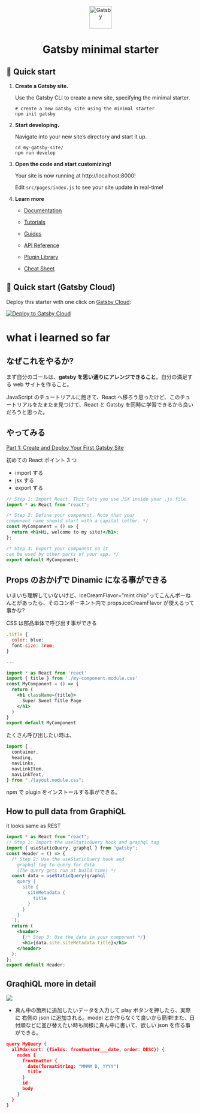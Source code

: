 <p align="center">
  <a href="https://www.gatsbyjs.com/?utm_source=starter&utm_medium=readme&utm_campaign=minimal-starter">
    <img alt="Gatsby" src="https://www.gatsbyjs.com/Gatsby-Monogram.svg" width="60" />
  </a>
</p>
<h1 align="center">
  Gatsby minimal starter
</h1>

## 🚀 Quick start

1.  **Create a Gatsby site.**

    Use the Gatsby CLI to create a new site, specifying the minimal starter.

    ```shell
    # create a new Gatsby site using the minimal starter
    npm init gatsby
    ```

2.  **Start developing.**

    Navigate into your new site’s directory and start it up.

    ```shell
    cd my-gatsby-site/
    npm run develop
    ```

3.  **Open the code and start customizing!**

    Your site is now running at http://localhost:8000!

    Edit `src/pages/index.js` to see your site update in real-time!

4.  **Learn more**

    - [Documentation](https://www.gatsbyjs.com/docs/?utm_source=starter&utm_medium=readme&utm_campaign=minimal-starter)

    - [Tutorials](https://www.gatsbyjs.com/tutorial/?utm_source=starter&utm_medium=readme&utm_campaign=minimal-starter)

    - [Guides](https://www.gatsbyjs.com/tutorial/?utm_source=starter&utm_medium=readme&utm_campaign=minimal-starter)

    - [API Reference](https://www.gatsbyjs.com/docs/api-reference/?utm_source=starter&utm_medium=readme&utm_campaign=minimal-starter)

    - [Plugin Library](https://www.gatsbyjs.com/plugins?utm_source=starter&utm_medium=readme&utm_campaign=minimal-starter)

    - [Cheat Sheet](https://www.gatsbyjs.com/docs/cheat-sheet/?utm_source=starter&utm_medium=readme&utm_campaign=minimal-starter)

## 🚀 Quick start (Gatsby Cloud)

Deploy this starter with one click on [Gatsby Cloud](https://www.gatsbyjs.com/cloud/):

[<img src="https://www.gatsbyjs.com/deploynow.svg" alt="Deploy to Gatsby Cloud">](https://www.gatsbyjs.com/dashboard/deploynow?url=https://github.com/gatsbyjs/gatsby-starter-minimal)

# what i learned so far

## なぜこれをやるか?

まず自分のゴールは、**gatsby を思い通りにアレンジできること**。自分の満足する web サイトを作ること。

JavaScript のチュートリアルに飽きて、React へ移ろう思ったけど、このチュートリアルをたまたま見つけて、React と Gatsby を同時に学習できるから良いだろうと思った。

## やってみる

[Part 1: Create and Deploy Your First Gatsby Site](https://www.gatsbyjs.com/docs/tutorial/part-1/)

初めての React ポイント 3 つ

- import する
- jsx する
- export する

```jsx
// Step 1: Import React. This lets you use JSX inside your .js file.
import * as React from "react";

/* Step 2: Define your component. Note that your
component name should start with a capital letter. */
const MyComponent = () => {
  return <h1>Hi, welcome to my site!</h1>;
};

/* Step 3: Export your component so it
can be used by other parts of your app. */
export default MyComponent;
```

## Props のおかげで Dinamic になる事ができる

いまいち理解していないけど、iceCreamFlavor="mint chip"ってこんんポーねんとがあったら、そのコンポーネント内で props.iceCreamFlavor が使えるって事かな?

CSS は部品単体で呼び出す事ができる

```jsx
.title {
  color: blue;
  font-size: 3rem;
}

---

import * as React from 'react'
import { title } from './my-component.module.css'
const MyComponent = () => {
  return (
    <h1 className={title}>
      Super Sweet Title Page
    </h1>
  )
}
export default MyComponent
```

たくさん呼び出したい時は、

```jsx
import {
  container,
  heading,
  navLinks,
  navLinkItem,
  navLinkText,
} from "./layout.module.css";
```

npm で plugin をインストールする事ができる。

## How to pull data from GraphiQL

it looks same as REST

```jsx
import * as React from "react";
// Step 1: Import the useStaticQuery hook and graphql tag
import { useStaticQuery, graphql } from "gatsby";
const Header = () => {
  /* Step 2: Use the useStaticQuery hook and
    graphql tag to query for data
    (The query gets run at build time) */
  const data = useStaticQuery(graphql`
    query {
      site {
        siteMetadata {
          title
        }
      }
    }
  `);
  return (
    <header>
      {/* Step 3: Use the data in your component */}
      <h1>{data.site.siteMetadata.title}</h1>
    </header>
  );
};
export default Header;
```

## GraqhiQL more in detail

![](https://www.gatsbyjs.com/static/04384c192391ebeac3b63ea42872f3f2/7970d/data-layer-with-nodes.png)

- 真ん中の箇所に追加したいデータを入力して play ボタンを押したら、実際に 右側の json に追加される。model とか作らなくて良いから簡単!また、日付順などに並び替えたい時も同様に真ん中に書いて、欲しい json を作る事ができる。

```json
query MyQuery {
  allMdx(sort: {fields: frontmatter___date, order: DESC}) {
    nodes {
      frontmatter {
        date(formatString: "MMMM D, YYYY")
        title
      }
      id
      body
    }
  }
}

```
